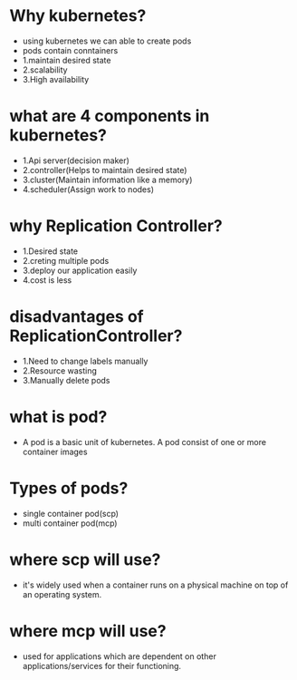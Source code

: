 # Why kubernetes?
* using kubernetes we can able to create pods
* pods contain conntainers
* 1.maintain desired state
* 2.scalability
* 3.High availability

# what are 4 components in kubernetes?
* 1.Api server(decision maker)
* 2.controller(Helps to maintain desired state)
* 3.cluster(Maintain information like a memory)
* 4.scheduler(Assign work to nodes)

# why Replication Controller?
* 1.Desired state
* 2.creting multiple pods
* 3.deploy our application easily
* 4.cost is less

# disadvantages of ReplicationController?
* 1.Need to change labels manually
* 2.Resource wasting
* 3.Manually delete pods 

# what is pod?
* A pod is a basic unit of kubernetes. A pod consist of one or more container images

# Types of pods?
* single container pod(scp)
* multi container pod(mcp)

# where scp will use?
* it's widely used when a container runs on a physical machine on top of an operating system.

# where mcp will use?
* used for applications which are dependent on other applications/services for their functioning.